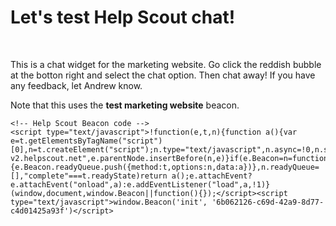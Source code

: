 <body>
    <h1>Let's test Help Scout chat!</h1>
    <br>
    <p>
      This is a chat widget for the marketing website. Go click the reddish bubble at the botton right and select the chat option. Then chat away! If you have any feedback, let Andrew know.
    </p>
    <p>
        Note that this uses the <b>test marketing website</b> beacon.
    </p>
    
    <!-- Help Scout Beacon code -->        
    <script type="text/javascript">!function(e,t,n){function a(){var e=t.getElementsByTagName("script")[0],n=t.createElement("script");n.type="text/javascript",n.async=!0,n.src="https://beacon-v2.helpscout.net",e.parentNode.insertBefore(n,e)}if(e.Beacon=n=function(t,n,a){e.Beacon.readyQueue.push({method:t,options:n,data:a})},n.readyQueue=[],"complete"===t.readyState)return a();e.attachEvent?e.attachEvent("onload",a):e.addEventListener("load",a,!1)}(window,document,window.Beacon||function(){});</script><script type="text/javascript">window.Beacon('init', '6b062126-c69d-42a9-8d77-c4d01425a93f')</script>

</body>
